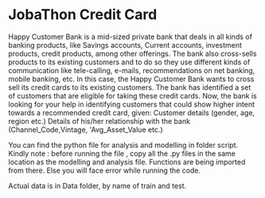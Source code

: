 # JobaThon Credit Card
 Happy Customer Bank is a mid-sized private bank that deals in all kinds of banking products, like Savings accounts, Current accounts, investment products, credit products, among other offerings.   The bank also cross-sells products to its existing customers and to do so they use different kinds of communication like tele-calling, e-mails, recommendations on net banking, mobile banking, etc.    In this case, the Happy Customer Bank wants to cross sell its credit cards to its existing customers. The bank has identified a set of customers that are eligible for taking these credit cards.   Now, the bank is looking for your help in identifying customers that could show higher intent towards a recommended credit card, given: Customer details (gender, age, region etc.) Details of his/her relationship with the bank (Channel_Code,Vintage, 'Avg_Asset_Value etc.)
 
 You can find the python file for analysis and modelling in folder script. Kindly note : before running the file , copy all the .py files in the same location as the modelling and analysis file. Functions are being imported from there. Else you will face error while running the code.
 
 Actual data is in Data folder, by name of train and test.

